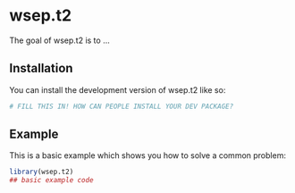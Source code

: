 
# wsep.t2

<!-- badges: start -->
<!-- badges: end -->

The goal of wsep.t2 is to ...

## Installation

You can install the development version of wsep.t2 like so:

``` r
# FILL THIS IN! HOW CAN PEOPLE INSTALL YOUR DEV PACKAGE?
```

## Example

This is a basic example which shows you how to solve a common problem:

``` r
library(wsep.t2)
## basic example code
```

